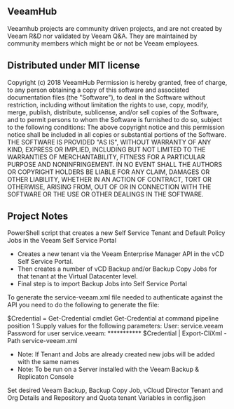 ## VeeamHub
Veeamhub projects are community driven projects, and are not created by Veeam R&D nor validated by Veeam Q&A. They are maintained by community members which might be or not be Veeam employees.

## Distributed under MIT license
Copyright (c) 2018 VeeamHub
Permission is hereby granted, free of charge, to any person obtaining a copy of this software and associated documentation files (the "Software"), to deal in the Software without restriction, including without limitation the rights to use, copy, modify, merge, publish, distribute, sublicense, and/or sell copies of the Software, and to permit persons to whom the Software is furnished to do so, subject to the following conditions:
The above copyright notice and this permission notice shall be included in all copies or substantial portions of the Software.
THE SOFTWARE IS PROVIDED "AS IS", WITHOUT WARRANTY OF ANY KIND, EXPRESS OR IMPLIED, INCLUDING BUT NOT LIMITED TO THE WARRANTIES OF MERCHANTABILITY, FITNESS FOR A PARTICULAR PURPOSE AND NONINFRINGEMENT. IN NO EVENT SHALL THE AUTHORS OR COPYRIGHT HOLDERS BE LIABLE FOR ANY CLAIM, DAMAGES OR OTHER LIABILITY, WHETHER IN AN ACTION OF CONTRACT, TORT OR OTHERWISE, ARISING FROM, OUT OF OR IN CONNECTION WITH THE SOFTWARE OR THE USE OR OTHER DEALINGS IN THE SOFTWARE.

## Project Notes
PowerShell script that creates a new Self Service Tenant and Default Policy Jobs in the Veeam Self Service Portal

- Creates a new tenant via the Veeam Enterprise Manager API in the vCD Self Service Portal. 
- Then creates a number of vCD Backup and/or Backup Copy Jobs for that tenant at the Virtual Datacenter level. 
- Final step is to import Backup Jobs into Self Service Portal

To generate the service-veeam.xml file needed to authenticate against the API you need to do the following to generate the file:

$Credential = Get-Credential
cmdlet Get-Credential at command pipeline position 1
Supply values for the following parameters:
User: service.veeam
Password for user service.veeam: ***********
$Credential | Export-CliXml -Path service-veeam.xml

- Note: If Tenant and Jobs are already created new jobs will be added with the same names
- Note: To be run on a Server installed with the Veeam Backup & Replicaton Console

Set desired Veeam Backup, Backup Copy Job, vCloud Director Tenant and Org Details and Repository and Quota tenant Variables in config.json 